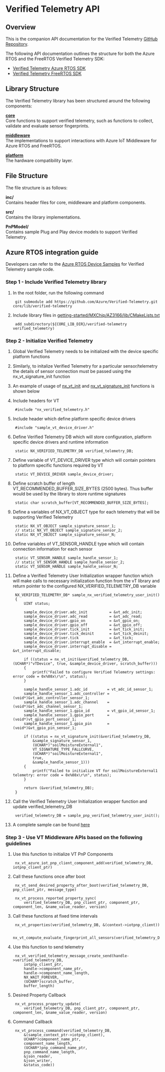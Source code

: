 # Verified Telemetry API

## Overview

This is the companion API documentation for the Verified Telemetry [GitHub Repository](https://github.com/Azure/Verified-Telemetry).

The following API documentation outlines the structure for both the Azure RTOS and the FreeRTOS Verified Telemetry SDK:

* [Verified Telemetry Azure RTOS SDK](nx__verified__telemetry_8h.html)
* [Verified Telemetry FreeRTOS SDK](_free_r_t_o_s__verified__telemetry_8h.html)

## Library Structure

The Verified Telemetry library has been structured around the following components:

**[core](./src/core)**    
Core functions to support verified telemetry, such as functions to collect, validate and evaluate sensor fingerprints.

**[middleware](./src/middleware)**    
The implementations to support interactions with Azure IoT Middleware for Azure RTOS and FreeRTOS.

**[platform](./src/platform)**    
The hardware compatibility layer.

## File Structure

The file structure is as follows:

**inc/**    
Contains header files for core, middleware and platform components.

**src/**    
Contains the library implementations.

**PnPModel/**    
Contains sample Plug and Play device models to support Verified Telemetry.

## Azure RTOS integration guide

Developers can refer to the [Azure RTOS Device Samples](https://github.com/Azure/Verified-Telemetry-Device-Sample) for Verified Telemetry sample code.

### Step 1 - Include Verified Telemetry library

1. In the root folder, run the following command

        git submodule add https://github.com/Azure/Verified-Telemetry.git core/lib/verified-telemetry

1. Include library files in [getting-started/MXChip/AZ3166/lib/CMakeLists.txt](https://github.com/azure-rtos/getting-started/blob/master/MXChip/AZ3166/lib/CMakeLists.txt)

        add_subdirectory(${CORE_LIB_DIR}/verified-telemetry verified_telemetry)

### Step 2 - Initialize Verified Telemetry

1. Global Verified Telemetry needs to be initialized with the device specific platform functions
1. Similarly, to initalize Verified Telemetry for a particular sensor/telemetry the details of sensor connection must be passed using the nx_vt_signature_init function
1. An example of usage of [nx_vt_init](https://azure.github.io/Verified-Telemetry/nx__verified__telemetry_8h.html) and [nx_vt_signature_init](https://azure.github.io/Verified-Telemetry/nx__verified__telemetry_8h.html#af097ec10f7efe9e8ef6505166938b46c) functions is shown below
1. Include headers for VT

        #include "nx_verified_telemetry.h"

1. Include header which define platform specific device drivers

        #include "sample_vt_device_driver.h"

1. Define Verified Telemetry DB which will store configuration, platform specific device drivers and runtime information

        static NX_VERIFIED_TELEMETRY_DB verified_telemetry_DB;

1. Define variable of VT_DEVICE_DRIVER type which will contain pointers to platform specific functions required by VT

        static VT_DEVICE_DRIVER sample_device_driver;

1. Define scratch buffer of length VT_RECOMMENDED_BUFFER_SIZE_BYTES (2500 bytes). Thus buffer would be used by the library to store runtime signatures

        static char scratch_buffer[VT_RECOMMENDED_BUFFER_SIZE_BYTES];

1. Define a variables of NX_VT_OBJECT type for each telemetry that will be supporting Verified Telemetry

        static NX_VT_OBJECT sample_signature_sensor_1;
        // static NX_VT_OBJECT sample_signature_sensor_2;
        static NX_VT_OBJECT sample_signature_sensor_N;

1. Define variables of VT_SENSOR_HANDLE type which will contain connection information for each sensor

        static VT_SENSOR_HANDLE sample_handle_sensor_1;
        // static VT_SENSOR_HANDLE sample_handle_sensor_2;
        static VT_SENSOR_HANDLE sample_handle_sensor_N;
    
1. Define a Verified Telemetry User Initialization wrapper function which will make calls to necessary initialization function from the vT library and return pointer to the configured NX_VERIFIED_TELEMETRY_DB variable

        NX_VERIFIED_TELEMETRY_DB* sample_nx_verified_telemetry_user_init()
        {
            UINT status;

            sample_device_driver.adc_init          = &vt_adc_init;
            sample_device_driver.adc_read          = &vt_adc_read;
            sample_device_driver.gpio_on           = &vt_gpio_on;
            sample_device_driver.gpio_off          = &vt_gpio_off;
            sample_device_driver.tick_init         = &vt_tick_init;
            sample_device_driver.tick_deinit       = &vt_tick_deinit;
            sample_device_driver.tick              = &vt_tick;
            sample_device_driver.interrupt_enable  = &vt_interrupt_enable;
            sample_device_driver.interrupt_disable = &vt_interrupt_disable;

            if ((status = nx_vt_init(&verified_telemetry_DB, (UCHAR*)"vTDevice", true, &sample_device_driver, scratch_buffer)))
            {
                printf("Failed to configure Verified Telemetry settings: error code = 0x%08x\r\n", status);
            }

            sample_handle_sensor_1.adc_id         = vt_adc_id_sensor_1;
            sample_handle_sensor_1.adc_controller = (void*)&vt_adc_controller_sensor_1;
            sample_handle_sensor_1.adc_channel    = (void*)&vt_adc_channel_sensor_1;
            sample_handle_sensor_1.gpio_id        = vt_gpio_id_sensor_1;
            sample_handle_sensor_1.gpio_port      = (void*)vt_gpio_port_sensor_1;
            sample_handle_sensor_1.gpio_pin       = (void*)&vt_gpio_pin_sensor_1;

            if ((status = nx_vt_signature_init(&verified_telemetry_DB,
                &sample_signature_sensor_1,
                (UCHAR*)"soilMoistureExternal1",
                VT_SIGNATURE_TYPE_FALLCURVE,
                (UCHAR*)"soilMoistureExternal1",
                true,
                &sample_handle_sensor_1)))
            {
                printf("Failed to initialize VT for soilMoistureExternal1 telemetry: error code = 0x%08x\r\n", status);
            }

            return (&verified_telemetry_DB);
        }

1. Call the Verified Telemetry User Initialization wrapper function and update verified_telemetry_DB

        verified_telemetry_DB = sample_pnp_verified_telemetry_user_init();

1. A complete sample can be found [here](https://github.com/Azure/Verified-Telemetry-Device-Sample/blob/main/MXChip/AZ3166/app/sample_nx_verified_telemetry_init.c)

### Step 3 - Use VT Middleware APIs based on the following guidelines

1. Use this function to initialize VT PnP Components

        nx_vt_azure_iot_pnp_client_component_add(verified_telemetry_DB, iotpnp_client_ptr)

1. Call these functions once after boot

        nx_vt_send_desired_property_after_boot(verified_telemetry_DB, pnp_client_ptr, message_type)

        nx_vt_process_reported_property_sync(
            verified_telemetry_DB, pnp_client_ptr, component_ptr, component_len, &name_value_reader, version)

1. Call these functions at fixed time intervals

        nx_vt_properties(verified_telemetry_DB, &(context->iotpnp_client))

        nx_vt_compute_evaluate_fingerprint_all_sensors(verified_telemetry_DB)

1. Use this function to send telemetry

        nx_vt_verified_telemetry_message_create_send(handle->verified_telemetry_DB,
            iotpnp_client_ptr,
            handle->component_name_ptr,
            handle->component_name_length,
            NX_WAIT_FOREVER,
            (UCHAR*)scratch_buffer,
            buffer_length)

1. Desired Property Callback

        nx_vt_process_property_update(
            verified_telemetry_DB, pnp_client_ptr, component_ptr, component_len, &name_value_reader, version)

1. Command Callback

        nx_vt_process_command(verified_telemetry_DB,
            &(sample_context_ptr->iotpnp_client),
            UCHAR*)component_name_ptr,
            component_name_length,
            (UCHAR*)pnp_command_name_ptr,
            pnp_command_name_length,
            &json_reader,
            &json_writer,
            &status_code))
